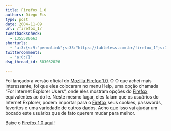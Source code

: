```yaml
---
title: Firefox 1.0
authors: Diego Eis
type: post
date: 2004-11-09
url: /firefox_1/
tweetbackscheck:
  - 1355580663
shorturls:
  - 'a:3:{s:9:"permalink";s:33:"https://tableless.com.br/firefox_1";s:7:"tinyurl";s:26:"https://tinyurl.com/3zotdyl";s:4:"isgd";s:19:"https://is.gd/HFs2a9";}'
twittercomments:
  - 'a:0:{}'
dsq_thread_id: 503032026

---
```

Foi lançado a versão oficial do [Mozilla Firefox 1.0][1]. O O que achei mais interessante, foi que eles colocaram no menu Help, uma opção chamada &#8220;For Internet Explorer Users&#8221;, onde eles mostram opções do [Firefox][2] equivalentes ao do Ie. Neste mesmo lugar, eles falam que os usuários do Internet Explorer, podem importar para o [Firefox][2] seus cookies, passwords, favoritos e uma variedade de outros dados. Acho que isso vai ajudar um bocado este usuários que de fato querem mudar para melhor. 

Baixe o [Firefox 1.0 aqui][1]!

 [1]: https://simonevb.com/Firefox%20Setup%201.0.exe
 [2]: www.mozilla.org/products/firefox/